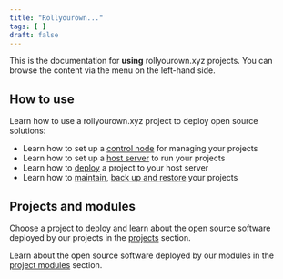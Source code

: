 ```yaml
---
title: "Rollyourown..."
tags: [ ]
draft: false
---
```


This is the documentation for **using** rollyourown.xyz projects. You can browse the content via the menu on the left-hand side.

## How to use

Learn how to use a rollyourown.xyz project to deploy open source solutions:

* Learn how to set up a [control node](/rollyourown/how_to_use/control_node/) for managing your projects
* Learn how to set up a [host server](/rollyourown/how_to_use/host_server/) to run your projects
* Learn how to [deploy](/rollyourown/how_to_use/deploy/) a project to your host server
* Learn how to [maintain](/rollyourown/how_to_use/maintain/), [back up and restore](/rollyourown/how_to_use/back_up_and_restore/) your projects

## Projects and modules

Choose a project to deploy and learn about the open source software deployed by our projects in the [projects](/rollyourown/projects/) section.

Learn about the open source software deployed by our modules in the [project modules](/rollyourown/project_modules/) section.

